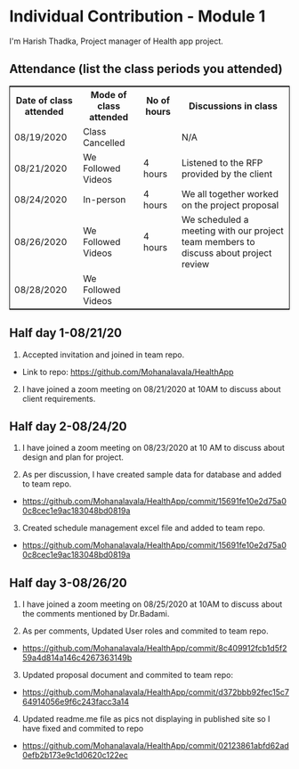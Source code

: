 # Individual Contribution - Module 1

 I'm Harish Thadka, Project manager of Health app project.

## Attendance (list the class periods you attended)

<table style="width:100%;border: 1px solid black;">
<tr>
<th>Date of class attended</th>	
<th>Mode of class attended</th>
<th>No of hours</th>
<th>Discussions in class</th>
</tr>
<tr>
<td>08/19/2020</td>
<td>Class Cancelled</td>
<td> </td>
<td>N/A</td>
</tr>
<tr>
<td>08/21/2020</td>
<td>We Followed Videos</td>
<td> 4 hours</td>  
<td>Listened to the RFP provided by the client</td> 
</tr>
<tr>
<td>08/24/2020</td>
<td>In-person</td>
<td> 4 hours</td>
<td>We all together worked on the project proposal</td>
</tr>
<tr>
<td>08/26/2020</td>
<td>We Followed Videos</td>
<td> 4 hours</td>
<td>We scheduled a meeting with our project team members to discuss about project review</td>
</tr>
<tr>
<td>08/28/2020</td>
<td>We Followed Videos</td>
<td> </td>
<td> </td>
</tr>
</table> 

 ## Half day 1-08/21/20

 1. Accepted invitation and joined in team repo.  
 * Link to repo: https://github.com/Mohanalavala/HealthApp  
 2. I have joined a zoom meeting on 08/21/2020 at 10AM to discuss about client requirements. 

 ## Half day 2-08/24/20

 1. I have joined a zoom meeting on 08/23/2020 at 10 AM to discuss about design and plan for project.
 
 2. As per discussion, I have created sample data for database and added to team repo.  
 * https://github.com/Mohanalavala/HealthApp/commit/15691fe10e2d75a00c8cec1e9ac183048bd0819a  
 
 3. Created schedule management excel file and added to team repo.  
 * https://github.com/Mohanalavala/HealthApp/commit/15691fe10e2d75a00c8cec1e9ac183048bd0819a

 ## Half day 3-08/26/20

1. I have joined a zoom meeting on 08/25/2020 at 10AM to discuss about the comments mentioned by Dr.Badami.

2. As per comments, Updated User roles and commited to team repo.
* https://github.com/Mohanalavala/HealthApp/commit/8c409912fcb1d5f259a4d814a146c4267363149b

3. Updated proposal document and commited to team repo:
* https://github.com/Mohanalavala/HealthApp/commit/d372bbb92fec15c764914056e9f6c243facc3a14

4. Updated readme.me file as pics not displaying in published site so I have fixed and commited to repo
* https://github.com/Mohanalavala/HealthApp/commit/02123861abfd62ad0efb2b173e9c1d0620c122ec
